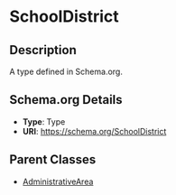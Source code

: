 # SchoolDistrict

## Description
A type defined in Schema.org.

## Schema.org Details
- **Type**: Type
- **URI**: https://schema.org/SchoolDistrict

## Parent Classes
- [AdministrativeArea](../AdministrativeArea.md)

